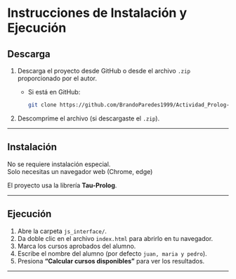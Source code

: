 # Instrucciones de Instalación y Ejecución

## Descarga

1. Descarga el proyecto desde GitHub o desde el archivo `.zip` proporcionado por el autor.
   - Si está en GitHub:
     ```bash
     git clone https://github.com/BrandoParedes1999/Actividad_Prolog-js.git
     ```

2. Descomprime el archivo (si descargaste el `.zip`).

---

## Instalación

No se requiere instalación especial.  
Solo necesitas un navegador web (Chrome, edge)

El proyecto usa la librería **Tau-Prolog**.

---

## Ejecución

1. Abre la carpeta `js_interface/`.
2. Da doble clic en el archivo `index.html` para abrirlo en tu navegador.
3. Marca los cursos aprobados del alumno.
4. Escribe el nombre del alumno (por defecto `juan, maria y pedro`).
5. Presiona **“Calcular cursos disponibles”** para ver los resultados.

---


